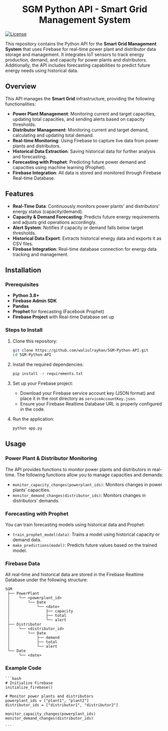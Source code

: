 <h1 align="center">SGM Python API - Smart Grid Management System</h1>

[![License](https://img.shields.io/badge/license-MIT-green.svg)](LICENSE)

This repository contains the Python API for the **Smart Grid Management System** that uses Firebase for real-time power plant and distributor data storage and management. It integrates IoT sensors to track energy production, demand, and capacity for power plants and distributors. Additionally, the API includes forecasting capabilities to predict future energy needs using historical data.

## Overview

This API manages the **Smart Grid** infrastructure, providing the following functionalities:
- **Power Plant Management**: Monitoring current and target capacities, updating total capacities, and sending alerts based on capacity thresholds.
- **Distributor Management**: Monitoring current and target demand, calculating and updating total demand.
- **Real-time Monitoring**: Using Firebase to capture live data from power plants and distributors.
- **Historical Data Extraction**: Saving historical data for further analysis and forecasting.
- **Forecasting with Prophet**: Predicting future power demand and capacities using machine learning (Prophet).
- **Firebase Integration**: All data is stored and monitored through Firebase Real-time Database.

## Features

- **Real-Time Data**: Continuously monitors power plants' and distributors' energy status (capacity/demand).
- **Capacity & Demand Forecasting**: Predicts future energy requirements and adjusts grid operations accordingly.
- **Alert System**: Notifies if capacity or demand falls below target thresholds.
- **Historical Data Export**: Extracts historical energy data and exports it as CSV files.
- **Firebase Integration**: Real-time database connection for energy data tracking and management.

## Installation

### Prerequisites

- **Python 3.8+**
- **Firebase Admin SDK**
- **Pandas**
- **Prophet** for forecasting (Facebook Prophet)
- **Firebase Project** with Real-time Database set up

### Steps to Install

1. Clone this repository:
    ```bash
    git clone https://github.com/waliulrayhan/SGM-Python-API.git
    cd SGM-Python-API
    ```

2. Install the required dependencies:
    ```bash
    pip install -r requirements.txt
    ```

3. Set up your Firebase project:
    - Download your Firebase service account key (JSON format) and place it in the root directory as `serviceAccountKey.json`.
    - Ensure your Firebase Realtime Database URL is properly configured in the code.

4. Run the application:
    ```bash
    python app.py
    ```

## Usage

### Power Plant & Distributor Monitoring

The API provides functions to monitor power plants and distributors in real-time. The following functions allow you to manage capacities and demands:

- `monitor_capacity_changes(powerplant_ids)`: Monitors changes in power plants’ capacities.
- `monitor_demand_changes(distributor_ids)`: Monitors changes in distributors’ demands.

### Forecasting with Prophet

You can train forecasting models using historical data and Prophet:

- `train_prophet_model(data)`: Trains a model using historical capacity or demand data.
- `make_predictions(model)`: Predicts future values based on the trained model.

### Firebase Data

All real-time and historical data are stored in the Firebase Realtime Database under the following structure:
```plaintext
SGM
 ├── PowerPlant
 │    └── <powerplant_id>
 │        └── Date
 │            └── <date>
 │                ├── capacity
 │                ├── total
 │                └── alert
 ├── Distributor
 │    └── <distributor_id>
 │        └── Date
 │            ├── demand
 │            ├── total
 │            └── alert
 └── Date
      └── <date>
```

### Example Code
    ```bash
    # Initialize Firebase
    initialize_firebase()

    # Monitor power plants and distributors
    powerplant_ids = ["plant1", "plant2"]
    distributor_ids = ["distributor1", "distributor2"]

    monitor_capacity_changes(powerplant_ids)
    monitor_demand_changes(distributor_ids)

    ```

